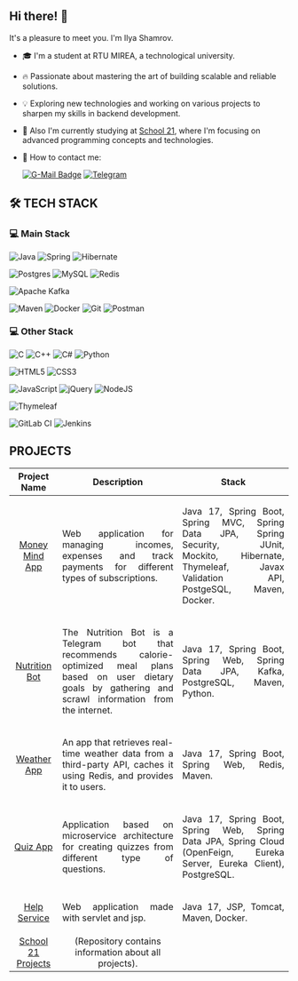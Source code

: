 ## Hi there! 👋

It's a pleasure to meet you. I'm Ilya Shamrov.

- 🎓 I'm a student at RTU MIREA, a technological university.
- 🔥 Passionate about mastering the art of building scalable and reliable solutions.
- 💡 Exploring new technologies and working on various projects to sharpen my skills in backend development.
- 🚀 Also I'm currently studying at [School 21](https://21-school.ru/), where I'm focusing on advanced programming concepts and technologies.
- 💬 How to contact me:

	[![G-Mail Badge](https://img.shields.io/badge/Gmail-D14836?style=for-the-badge&logo=gmail&logoColor=white)](mailto:ilya66401@gmail.com)
	[![Telegram](https://img.shields.io/badge/Telegram-2CA5E0?style=for-the-badge&logo=telegram&logoColor=white)](https://t.me/breez98)

## 🛠 TECH STACK

### 💻 Main Stack

![Java](https://img.shields.io/badge/java-%23ED8B00.svg?style=for-the-badge&logo=openjdk&logoColor=white)
![Spring](https://img.shields.io/badge/spring-%236DB33F.svg?style=for-the-badge&logo=spring&logoColor=white)
![Hibernate](https://img.shields.io/badge/Hibernate-59666C?style=for-the-badge&logo=Hibernate&logoColor=white)

![Postgres](https://img.shields.io/badge/postgres-%23316192.svg?style=for-the-badge&logo=postgresql&logoColor=white)
![MySQL](https://img.shields.io/badge/mysql-4479A1.svg?style=for-the-badge&logo=mysql&logoColor=white)
![Redis](https://img.shields.io/badge/redis-%23DD0031.svg?style=for-the-badge&logo=redis&logoColor=white)

![Apache Kafka](https://img.shields.io/badge/Apache%20Kafka-000?style=for-the-badge&logo=apachekafka)

![Maven](https://img.shields.io/badge/Apache%20Maven-C71A36?style=for-the-badge&logo=Apache%20Maven&logoColor=white)
![Docker](https://img.shields.io/badge/docker-%230db7ed.svg?style=for-the-badge&logo=docker&logoColor=white)
![Git](https://img.shields.io/badge/git-%23F05033.svg?style=for-the-badge&logo=git&logoColor=white)
![Postman](https://img.shields.io/badge/Postman-FF6C37?style=for-the-badge&logo=postman&logoColor=white)

### 💻 Other Stack
![C](https://img.shields.io/badge/c-%2300599C.svg?style=for-the-badge&logo=c&logoColor=white)
![C++](https://img.shields.io/badge/c++-%2300599C.svg?style=for-the-badge&logo=c%2B%2B&logoColor=white)
![C#](https://img.shields.io/badge/c%23-%23239120.svg?style=for-the-badge&logo=csharp&logoColor=white)
![Python](https://img.shields.io/badge/python-3670A0?style=for-the-badge&logo=python&logoColor=ffdd54)

![HTML5](https://img.shields.io/badge/html5-%23E34F26.svg?style=for-the-badge&logo=html5&logoColor=white)
![CSS3](https://img.shields.io/badge/css3-%231572B6.svg?style=for-the-badge&logo=css3&logoColor=white)

![JavaScript](https://img.shields.io/badge/javascript-%23323330.svg?style=for-the-badge&logo=javascript&logoColor=%23F7DF1E)
![jQuery](https://img.shields.io/badge/jquery-%230769AD.svg?style=for-the-badge&logo=jquery&logoColor=white)
![NodeJS](https://img.shields.io/badge/node.js-6DA55F?style=for-the-badge&logo=node.js&logoColor=white)

![Thymeleaf](https://img.shields.io/badge/Thymeleaf-%23005C0F.svg?style=for-the-badge&logo=Thymeleaf&logoColor=white)

![GitLab CI](https://img.shields.io/badge/gitlab%20ci-%23181717.svg?style=for-the-badge&logo=gitlab&logoColor=white)
![Jenkins](https://img.shields.io/badge/jenkins-%232C5263.svg?style=for-the-badge&logo=jenkins&logoColor=white)

## PROJECTS

| Project Name   |      Description      |  Stack |
|:----------:|:-------------:|:------:|
| [Money Mind App](https://github.com/Breez97/Money-Mind-App) | <p align="justify">Web application for managing incomes, expenses and track payments for different types of subscriptions.</p> | <p align="justify">Java 17, Spring Boot, Spring MVC, Spring Data JPA, Spring Security, JUnit, Mockito, Hibernate, Thymeleaf, Javax Validation API, PostgeSQL, Maven, Docker.</p>|
| [Nutrition Bot](https://github.com/Breez97/Nutritionist-Bot) | <p align="justify">The Nutrition  Bot is a Telegram bot that recommends calorie-optimized meal plans based on user dietary goals by gathering and scrawl information from the internet.</p> | <p align="justify">Java 17, Spring Boot, Spring Web, Spring Data JPA, Kafka, PostgreSQL, Maven, Python.</p>|
| [Weather App](https://github.com/Breez97/Weather-App) | <p align="justify">An app that retrieves real-time weather data from a third-party API, caches it using Redis, and provides it to users.</p> | <p align="justify">Java 17, Spring Boot, Spring Web, Redis, Maven.</p>|
| [Quiz App](https://github.com/Breez97/Quiz-App-Microservices) | <p align="justify">Application based on microservice architecture for creating quizzes from different type of questions.</p> | <p align="justify">Java 17, Spring Boot, Spring Web, Spring Data JPA, Spring Cloud (OpenFeign, Eureka Server, Eureka Client), PostgreSQL.</p>|
| [Help Service](https://github.com/Breez97/SmallHelpService) | <p align="justify">Web application made with servlet and jsp.</p> | <p align="justify">Java 17, JSP, Tomcat, Maven, Docker.</p>|
| [School 21 Projects](https://github.com/Breez97/S21_CoreProgram) | (Repository contains information about all projects).
